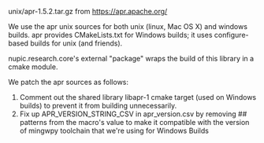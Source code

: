 unix/apr-1.5.2.tar.gz from https://apr.apache.org/

We use the apr unix sources for both unix (linux, Mac OS X) and windows builds.
apr provides CMakeLists.txt for Windows builds; it uses configure-based builds for unix (and friends).

nupic.research.core's external "package" wraps the build of this library in a cmake module.

We patch the apr sources as follows:

1. Comment out the shared library libapr-1 cmake target (used on Windows builds) to prevent it from
   building unnecessarily.
2. Fix up APR_VERSION_STRING_CSV in apr_version.csv by removing ## patterns from the macro's value to
   make it compatible with the version of mingwpy toolchain that we're using for Windows Builds
